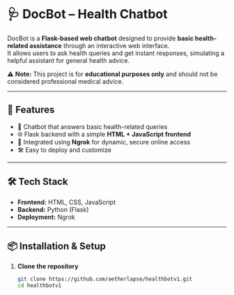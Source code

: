 # 🩺 DocBot – Health Chatbot

DocBot is a **Flask-based web chatbot** designed to provide **basic health-related assistance** through an interactive web interface.  
It allows users to ask health queries and get instant responses, simulating a helpful assistant for general health advice.  

⚠️ **Note:** This project is for **educational purposes only** and should not be considered professional medical advice.

---

## 🚀 Features
- 🤖 Chatbot that answers basic health-related queries  
- 🌐 Flask backend with a simple **HTML + JavaScript frontend**  
- 🔗 Integrated using **Ngrok** for dynamic, secure online access  
- 🛠️ Easy to deploy and customize  

---

## 🛠️ Tech Stack
- **Frontend:** HTML, CSS, JavaScript  
- **Backend:** Python (Flask)  
- **Deployment:** Ngrok  

---

## 📦 Installation & Setup

1. **Clone the repository**  
   ```bash
   git clone https://github.com/aetherlapse/healthbotv1.git
   cd healthbotv1
